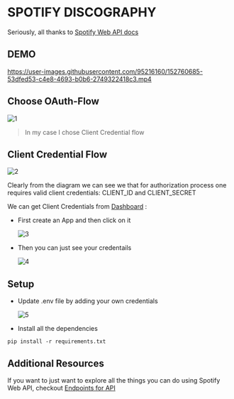 # **SPOTIFY DISCOGRAPHY** 

Seriously, all thanks to [Spotify Web API docs](https://developer.spotify.com/documentation/web-api/)
## DEMO

https://user-images.githubusercontent.com/95216160/152760685-53dfed53-c4e8-4693-b0b6-2749322418c3.mp4

## Choose OAuth-Flow

![1](https://user-images.githubusercontent.com/95216160/152758188-3fe77e47-b1e0-444d-9bba-256d73d04fb4.jpg)

> In my case I chose Client Credential flow

## Client Credential Flow

![2](https://user-images.githubusercontent.com/95216160/152758290-2941d423-0858-40b2-a8ae-326b858d51b1.jpg)

Clearly from the diagram we can see we that for authorization process one requires valid client credentials: CLIENT_ID and CLIENT_SECRET

We can get Client Credentials from [Dashboard](https://developer.spotify.com/dashboard/applications) :

- First create an App and then click on it

  ![3](https://user-images.githubusercontent.com/95216160/152758339-4d2674b1-30cf-4047-9617-1c374c8e2059.jpg)

- Then you can just see your credentails

  ![4](https://user-images.githubusercontent.com/95216160/152758410-97e8c399-305b-40b9-ad84-891ace64ffb6.jpg)

## Setup

- Update .env file by adding your own credentials

  ![5](https://user-images.githubusercontent.com/95216160/152758503-0a86e6da-2aa7-4df6-b4da-41cffceab0e5.jpg)

- Install all the dependencies 
```
pip install -r requirements.txt
```
## Additional Resources

If you want to just want to explore all the things you can do using Spotify Web API, checkout [Endpoints for API](https://developer.spotify.com/documentation/web-api/reference/#/)
